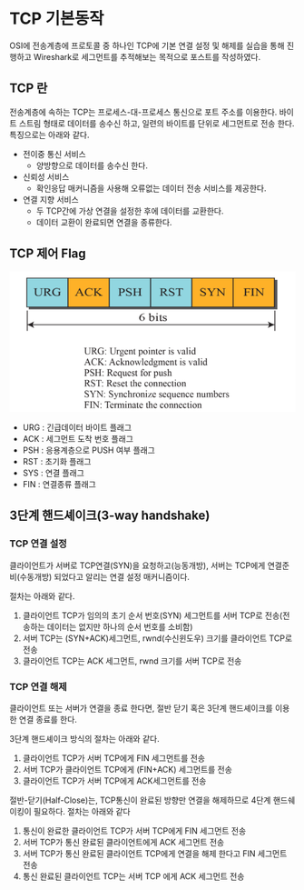 # TCP 기본동작

OSI에 전송계층에 프로토콜 중 하나인 TCP에 기본 연결 설정 및 해제를 실습을 통해 진행하고 Wireshark로 세그먼트를 추적해보는 목적으로 포스트를 작성하였다.



## TCP 란

전송계층에 속하는 TCP는 프로세스-대-프로세스 통신으로 포트 주소를 이용한다. 바이트 스트림 형태로 데이터를 송수신 하고, 일련의 바이트를 단위로 세그먼트로 전송 한다. 특징으로는 아래와 같다.

- 전이중 통신 서비스
  - 양방향으로 데이터를 송수신 한다.
- 신뢰성 서비스
  - 확인응답 매커니즘을 사용해 오류없는 데이터 전송 서비스를 제공한다.
- 연결 지향 서비스
  - 두 TCP간에 가상 연결을 설정한 후에 데이터를 교환한다.
  - 데이터 교환이 완료되면 연결을 종류한다.



## TCP 제어 Flag

![tcp_flag](../img/tcp_flag.png)



- URG : 긴급데이터 바이트 플래그
- ACK : 세그먼트 도착 번호 플래그
- PSH : 응용계층으로 PUSH 여부 플래그
- RST : 초기화 플래그
- SYS : 연결 플래그
- FIN : 연결종류 플래그



## 3단계 핸드셰이크(3-way handshake)

### TCP 연결 설정

클라이언트가 서버로 TCP연결(SYN)을 요청하고(능동개방), 서버는 TCP에게 연결준비(수동개방) 되었다고 알리는 연결 설정 매커니즘이다.

절차는 아래와 같다.

1. 클라이언트 TCP가 임의의 초기 순서 번호(SYN) 세그먼트를 서버 TCP로 전송(전송하는 데이터는 없지만 하나의 순서 번호를 소비함)
2. 서버 TCP는 (SYN+ACK)세그먼트, rwnd(수신윈도우) 크기를 클라이언트 TCP로 전송
3. 클라이언트 TCP는 ACK 세그먼트, rwnd 크기를 서버 TCP로 전송



### TCP 연결 해제 

클라이언트 또는 서버가 연결을 종료 한다면,  절반 닫기 혹은 3단계 핸드셰이크를 이용한 연결 종료를 한다. 

3단계 핸드셰이크 방식의 절차는 아래와 같다.

1. 클라이언트 TCP가 서버 TCP에게 FIN 세그먼트를 전송
2. 서버 TCP가 클라이언트 TCP에게 (FIN+ACK) 세그먼트를 전송
3. 클라이언트 TCP가 서버 TCP에게 ACK세그먼트를 전송

절반-닫기(Half-Close)는, TCP통신이 완료된 방향만 연결을 해제하므로 4단계 핸드쉐이킹이 필요하다. 절차는 아래와 같다

1. 통신이 완료한 클라이언트 TCP가 서버 TCP에게 FIN 세그먼트 전송
2. 서버 TCP가 통신 완료된 클라이언트에게 ACK 세그먼트 전송
3. 서버 TCP가 통신 완료된 클라이언트 TCP에게 연결을 해제 한다고 FIN 세그먼트 전송
4. 통신 완료된 클라이언트 TCP는 서버 TCP 에게 ACK 세그먼트 전송

